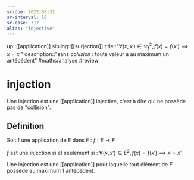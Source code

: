 ```yaml
---
sr-due: 2022-08-31
sr-interval: 16
sr-ease: 317
alias: "injective"
---
```


up::[[application]]
sibling::[[surjection]]
title::"$\forall(x,x') \in \mathscr{D}_{f}^{2}, f(x)=f(x') \implies x=x'$"
description::"sans _collision_ : toute valeur à au maximum un antécédent"
#maths/analyse #review 
# injection
Une injection est une [[application]] injective, c'est à dire qui ne possède pas de "collision".

## Définition
Soit f une application de $E$ dans $F$ :
$f: E \rightarrow F$

$f$ est une injection si et seulement si :
$\forall (x, x')\in E^2, f(x) = f(x') \implies x = x'$

Une injection est une [[application]] pour laquelle tout élément de $F$ possède au maximum 1 antécédent.
